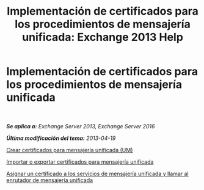﻿---
title: 'Implementación de certificados para los procedimientos de mensajería unificada: Exchange 2013 Help'
TOCTitle: Implementación de certificados para los procedimientos de mensajería unificada
ms:assetid: 21631c68-86ad-4f00-a1eb-dcc2758f6bf0
ms:mtpsurl: https://technet.microsoft.com/es-es/library/Dn205139(v=EXCHG.150)
ms:contentKeyID: 54652428
ms.date: 05/22/2018
mtps_version: v=EXCHG.150
ms.translationtype: MT
---

# Implementación de certificados para los procedimientos de mensajería unificada

 

_**Se aplica a:** Exchange Server 2013, Exchange Server 2016_

_**Última modificación del tema:** 2013-04-19_

[Crear certificados para mensajería unificada (UM)](create-certificates-for-um-exchange-2013-help.md)

[Importar o exportar certificados para mensajería unificada](import-or-export-certificates-for-um-exchange-2013-help.md)

[Asignar un certificado a los servicios de mensajería unificada y llamar al enrutador de mensajería unificada](assign-a-certificate-to-the-um-and-um-call-router-services-exchange-2013-help.md)


